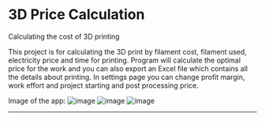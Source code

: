 # 3D Price Calculation
Calculating the cost of 3D printing

This project is for calculating the 3D print by filament cost, filament used, electricity price and time for printing. Program will calculate the optimal price for the work and you can also export an Excel file which contains all the details about printing.
In settings page you can change profit margin, work effort and project starting and post processing price.

Image of the app:
![image](https://github.com/Kendzeyyy/3DPrintingCalculation/assets/23027158/464eb822-7530-4fe9-aa74-848caaae3fd8)
![image](https://github.com/Kendzeyyy/3DPrintingCalculation/assets/23027158/fde57e9b-87e9-4057-9c09-30358508214c)
![image](https://github.com/Kendzeyyy/3DPrintingCalculation/assets/23027158/1bcc1738-5f68-4845-86d6-5ea7f07cc1b5)


---


